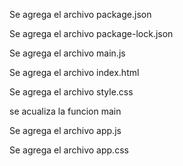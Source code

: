 Se agrega el archivo package.json

Se agrega el archivo package-lock.json

Se agrega el archivo main.js

Se agrega el archivo index.html

Se agrega el archivo style.css

se acualiza la funcion main

Se agrega el archivo app.js

Se agrega el archivo app.css
